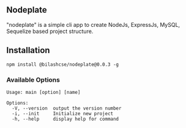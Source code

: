 ## Nodeplate
"nodeplate" is a simple cli app to create  NodeJs, ExpressJs, MySQL, Sequelize based project structure. 

## Installation

```
npm install @bilashcse/nodeplate@0.0.3 -g
```

### Available Options
```
Usage: main [option] [name]

Options:
  -V, --version  output the version number
  -i, --init     Initialize new project
  -h, --help     display help for command
```
